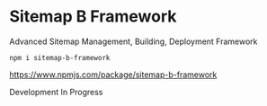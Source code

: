 # Sitemap B Framework
Advanced Sitemap Management, Building, Deployment Framework

```
npm i sitemap-b-framework
```
https://www.npmjs.com/package/sitemap-b-framework

Development In Progress
